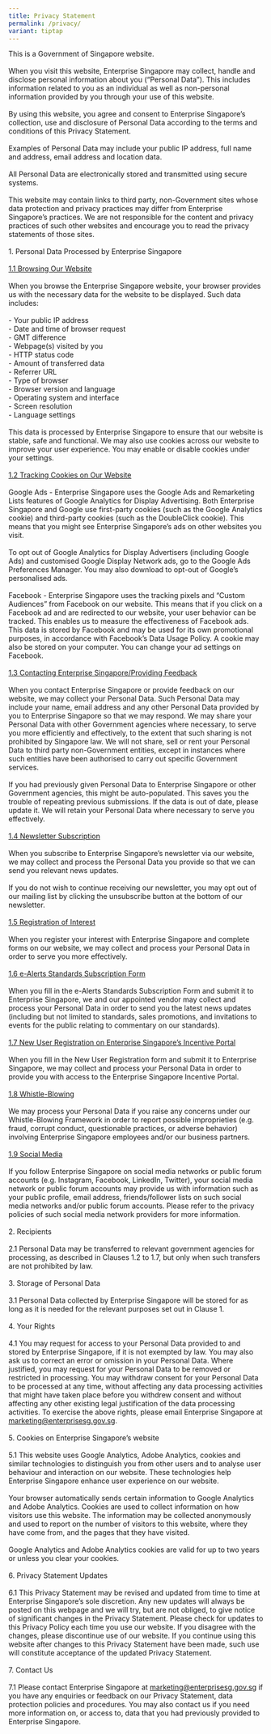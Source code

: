 ```yaml
---
title: Privacy Statement
permalink: /privacy/
variant: tiptap
---
```

<p>This is a Government of Singapore website.
<br>
<br>When you visit this website, Enterprise Singapore may collect, handle
and disclose personal information about you (“Personal Data”). This includes
information related to you as an individual as well as non-personal information
provided by you through your use of this website.
<br>
<br>By using this website, you agree and consent to Enterprise Singapore’s
collection, use and disclosure of Personal Data according to the terms
and conditions of this Privacy Statement.
<br>
<br>Examples of Personal Data may include your public IP address, full name
and address, email address and location data.
<br>
<br>All Personal Data are electronically stored and transmitted using secure
systems.
<br>
<br>This website may contain links to third party, non-Government sites whose
data protection and privacy practices may differ from Enterprise Singapore’s
practices. We are not responsible for the content and privacy practices
of such other websites and encourage you to read the privacy statements
of those sites.
<br>
<br>1. Personal Data Processed by Enterprise Singapore
<br>
<br><u>1.1 Browsing Our Website </u>
<br>
<br>When you browse the Enterprise Singapore website, your browser provides
us with the necessary data for the website to be displayed. Such data includes:
<br>
<br>- Your public IP address
<br>- Date and time of browser request
<br>- GMT difference
<br>- Webpage(s) visited by you
<br>- HTTP status code
<br>- Amount of transferred data
<br>- Referrer URL
<br>- Type of browser
<br>- Browser version and language
<br>- Operating system and interface
<br>- Screen resolution
<br>- Language settings
<br>
<br>This data is processed by Enterprise Singapore to ensure that our website
is stable, safe and functional. We may also use cookies across our website
to improve your user experience. You may enable or disable cookies under
your settings.
<br>
<br><u>1.2 Tracking Cookies on Our Website </u>
<br>
<br>Google Ads - Enterprise Singapore uses the Google Ads and Remarketing
Lists features of Google Analytics for Display Advertising. Both Enterprise
Singapore and Google use first-party cookies (such as the Google Analytics
cookie) and third-party cookies (such as the DoubleClick cookie). This
means that you might see Enterprise Singapore’s ads on other websites you
visit.
<br>
<br>To opt out of Google Analytics for Display Advertisers (including Google
Ads) and customised Google Display Network ads, go to the Google Ads Preferences
Manager. You may also download to opt-out of Google’s personalised ads.&nbsp;
<br>
<br>Facebook - Enterprise Singapore uses the tracking pixels and “Custom Audiences”
from Facebook on our website. This means that if you click on a Facebook
ad and are redirected to our website, your user behavior can be tracked.
This enables us to measure the effectiveness of Facebook ads. This data
is stored by Facebook and may be used for its own promotional purposes,
in accordance with Facebook’s Data Usage Policy. A cookie may also be stored
on your computer. You can change your ad settings on Facebook.&nbsp;
<br>
<br><u>1.3 Contacting Enterprise Singapore/Providing Feedback </u>
<br>
<br>When you contact Enterprise Singapore or provide feedback on our website,
we may collect your Personal Data. Such Personal Data may include your
name, email address and any other Personal Data provided by you to Enterprise
Singapore so that we may respond. We may share your Personal Data with
other Government agencies where necessary, to serve you more efficiently
and effectively, to the extent that such sharing is not prohibited by Singapore
law. We will not share, sell or rent your Personal Data to third party
non-Government entities, except in instances where such entities have been
authorised to carry out specific Government services.
<br>
<br>If you had previously given Personal Data to Enterprise Singapore or other
Government agencies, this might be auto-populated. This saves you the trouble
of repeating previous submissions. If the data is out of date, please update
it. We will retain your Personal Data where necessary to serve you effectively.
<br>
<br><u>1.4 Newsletter Subscription </u>
<br>
<br>When you subscribe to Enterprise Singapore’s newsletter via our website,
we may collect and process the Personal Data you provide so that we can
send you relevant news updates.
<br>
<br>If you do not wish to continue receiving our newsletter, you may opt out
of our mailing list by clicking the unsubscribe button at the bottom of
our newsletter.
<br>
<br><u>1.5 Registration of Interest </u>
<br>
<br>When you register your interest with Enterprise Singapore and complete
forms on our website, we may collect and process your Personal Data in
order to serve you more effectively.
<br>
<br><u>1.6 e-Alerts Standards Subscription Form </u>
<br>
<br>When you fill in the e-Alerts Standards Subscription Form and submit it
to Enterprise Singapore, we and our appointed vendor may collect and process
your Personal Data in order to send you the latest news updates (including
but not limited to standards, sales promotions, and invitations to events
for the public relating to commentary on our standards).&nbsp;&nbsp;
<br>
<br><u>1.7 New User Registration on Enterprise Singapore’s Incentive Portal </u>
<br>
<br>When you fill in the New User Registration form and submit it to Enterprise
Singapore, we may collect and process your Personal Data in order to provide
you with access to the Enterprise Singapore Incentive Portal.&nbsp;
<br>
<br><u>1.8 Whistle-Blowing </u>
<br>
<br>We may process your Personal Data if you raise any concerns under our
Whistle-Blowing Framework in order to report possible improprieties (e.g.
fraud, corrupt conduct, questionable practices, or adverse behavior) involving
Enterprise Singapore employees and/or our business partners.&nbsp;&nbsp;
<br>
<br><u>1.9 Social Media </u>
<br>
<br>If you follow Enterprise Singapore on social media networks or public
forum accounts (e.g. Instagram, Facebook, LinkedIn, Twitter), your social
media network or public forum accounts may provide us with information
such as your public profile, email address, friends/follower lists on such
social media networks and/or public forum accounts. Please refer to the
privacy policies of such social media network providers for more information.&nbsp;
<br>
<br>2. Recipients
<br>
<br>2.1 Personal Data may be transferred to relevant government agencies for
processing, as described in Clauses 1.2 to 1.7, but only when such transfers
are not prohibited by law.&nbsp;
<br>
<br>3. Storage of Personal Data
<br>
<br>3.1 Personal Data collected by Enterprise Singapore will be stored for
as long as it is needed for the relevant purposes set out in Clause 1.&nbsp;&nbsp;
<br>
<br>4. Your Rights
<br>
<br>4.1 You may request for access to your Personal Data provided to and stored
by Enterprise Singapore, if it is not exempted by law. You may also ask
us to correct an error or omission in your Personal Data. Where justified,
you may request for your Personal Data to be removed or restricted in processing.
You may withdraw consent for your Personal Data to be processed at any
time, without affecting any data processing activities that might have
taken place before you withdrew consent and without affecting any other
existing legal justification of the data processing activities. To exercise
the above rights, please email Enterprise Singapore at <a href="mailto:marketing@enterprisesg.gov.sg" rel="noopener noreferrer nofollow" target="_blank">marketing@enterprisesg.gov.sg</a>.
<br>
<br>5. Cookies on Enterprise Singapore’s website
<br>
<br>5.1 This website uses Google Analytics, Adobe Analytics, cookies and similar
technologies to distinguish you from other users and to analyse user behaviour
and interaction on our website. These technologies help Enterprise Singapore
enhance user experience on our website.
<br>
<br>Your browser automatically sends certain information to Google Analytics
and Adobe Analytics. Cookies are used to collect information on how visitors
use this website. The information may be collected anonymously and used
to report on the number of visitors to this website, where they have come
from, and the pages that they have visited.&nbsp;
<br>
<br>Google Analytics and Adobe Analytics cookies are valid for up to two years
or unless you clear your cookies.&nbsp;
<br>
<br>6. Privacy Statement Updates
<br>
<br>6.1 This Privacy Statement may be revised and updated from time to time
at Enterprise Singapore’s sole discretion. Any new updates will always
be posted on this webpage and we will try, but are not obliged, to give
notice of significant changes in the Privacy Statement. Please check for
updates to this Privacy Policy each time you use our website. If you disagree
with the changes, please discontinue use of our website. If you continue
using this website after changes to this Privacy Statement have been made,
such use will constitute acceptance of the updated Privacy Statement.&nbsp;
<br>
<br>7. Contact Us
<br>
<br>7.1 Please contact Enterprise Singapore at <a href="mailto:marketing@enterprisesg.gov.sg" rel="noopener noreferrer nofollow" target="_blank">marketing@enterprisesg.gov.sg</a> if
you have any enquiries or feedback on our Privacy Statement, data protection
policies and procedures. You may also contact us if you need more information
on, or access to, data that you had previously provided to Enterprise Singapore.</p>
<p></p>